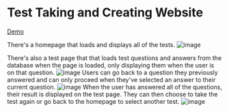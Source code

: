 # Test Taking and Creating Website

[Demo](https://calebbelrose.epizy.com)

There's a homepage that loads and displays all of the tests.
![image](https://github.com/calebbelrose/Test-Taking-and-Creating-Website/blob/main/Homepage.png?raw=true)

There's also a test page that that loads test questions and answers from the database when the page is loaded, only displaying them when the user is on that question.
![image](https://github.com/calebbelrose/Test-Taking-and-Creating-Website/blob/main/Test%202%20Question%201.png?raw=true)
Users can go back to a question they previously answered and can only proceed when they've selected an answer to their current question.
![image](https://github.com/calebbelrose/Test-Taking-and-Creating-Website/blob/main/Test%201%20Question%2010.png?raw=true)
When the user has answered all of the questions, their result is displayed on the test page. They can then choose to take the test again or go back to the homepage to select another test.
![image](https://github.com/calebbelrose/Test-Taking-and-Creating-Website/blob/main/Result.png?raw=true)
